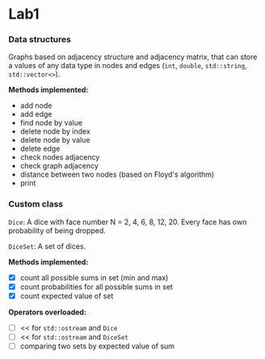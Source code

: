 # Lab1
### Data structures
Graphs based on adjacency structure and adjacency matrix, that can store a values of any data type in nodes and edges (`int`, `double`, `std::string`, `std::vector<>`).

**Methods implemented:**
- add node
- add edge
- find node by value
- delete node by index
- delete node by value
- delete edge
- check nodes adjacency
- check graph adjacency
- distance between two nodes (based on Floyd's algorithm)
- print

### Custom class
`Dice`:
A dice with face number N = 2, 4, 6, 8, 12, 20.
Every face has own probability of being dropped.

`DiceSet`:
A set of dices.

**Methods implemented:**
- [x] count all possible sums in set (min and max)
- [x] count probabilities for all possible sums in set
- [x] count expected value of set

**Operators overloaded:**
- [ ] << for `std::ostream` and `Dice`
- [ ] << for `std::ostream` and `DiceSet`
- [ ] comparing two sets by expected value of sum